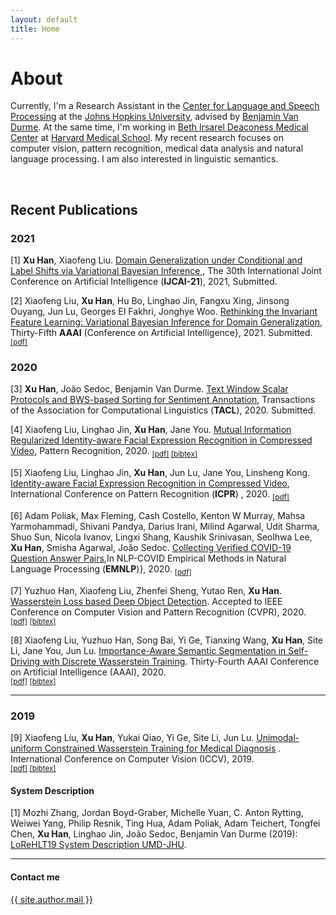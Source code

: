 ```yaml
---
layout: default
title: Home
---
```

<!-- 
<p class="message">
  Hey there! This page is included as an example. Feel free to customize it for your own use upon downloading. Carry on!
</p>
 -->
# About

Currently, I'm a Research Assistant in the [Center for Language and Speech Processing](http://www.clsp.jhu.edu/) at the [Johns Hopkins University](https://www.jhu.edu/), advised by [Benjamin Van Durme](http://www.cs.jhu.edu/~vandurme/). At the same time, I'm working in [Beth Irsarel Deaconess Medical Center](https://www.bidmc.org/) at [Harvard Medical School](https://hms.harvard.edu/). 
My recent research focuses on computer vision, pattern recognition, medical data analysis and natural language processing. I am also interested in linguistic semantics.

<br>

## Recent Publications

### 2021
[1] **Xu Han**, Xiaofeng Liu. [Domain Generalization under Conditional and Label Shifts via Variational Bayesian Inference
](), The 30th International Joint Conference on Artificial Intelligence (**IJCAI-21**), 2021, Submitted.

[2] Xiaofeng Liu, **Xu Han**, Hu Bo, Linghao Jin, Fangxu Xing, Jinsong Ouyang, Jun Lu, Georges EI Fakhri, Jonghye Woo. [Rethinking the Invariant Feature Learning: Variational Bayesian Inference for Domain Generalization](/archive/Rethinking.pdf), Thirty-Fifth **AAAI** (Conference on Artificial Intelligence}, 2021. Submitted. 
<sub> [[pdf]](/archive/Rethinking.pdf) </sub>


### 2020

[3] **Xu Han**, João Sedoc, Benjamin Van Durme. [Text Window Scalar Protocols and BWS-based Sorting for Sentiment Annotation](), Transactions of the Association for Computational Linguistics (**TACL**), 2020. Submitted.


[4] Xiaofeng Liu, Linghao Jin, **Xu Han**, Jane You. [Mutual Information Regularized Identity-aware Facial Expression
Recognition in Compressed Video](https://arxiv.org/abs/2010.10637), Pattern Recognition, 2020.
<sub> [[pdf]](https://arxiv.org/pdf/2010.10637.pdf) [[bibtex]](/bibtex/4.txt) </sub>

[5] Xiaofeng Liu, Linghao Jin, **Xu Han**, Jun Lu, Jane You, Linsheng Kong. [Identity-aware Facial Expression
Recognition in Compressed Video](/archive/ICPR_FER__Copy__camera_ready.pdf), International Conference on Pattern Recognition (**ICPR**) , 2020.
<sub> [[pdf]](https://arxiv.org/pdf/2101.00317.pdf) </sub>

[6] Adam Poliak, Max Fleming, Cash Costello, Kenton W Murray, Mahsa Yarmohammadi, Shivani Pandya, Darius Irani, Milind Agarwal, Udit Sharma, Shuo Sun, Nicola Ivanov, Lingxi Shang, Kaushik Srinivasan, Seolhwa Lee, **Xu Han**, Smisha Agarwal, João Sedoc. [Collecting Verified COVID-19 Question Answer Pairs](https://openreview.net/forum?id=0X9O6VcYe_),In NLP-COVID Empirical Methods in Natural Language Processing (**EMNLP**)}, 2020.
<sub> [[pdf]](https://openreview.net/pdf?id=0X9O6VcYe_) </sub>


[7] Yuzhuo Han, Xiaofeng Liu, Zhenfei Sheng, Yutao Ren, **Xu Han**. [Wasserstein Loss based Deep Object Detection](https://ieeexplore.ieee.org/document/9150606). Accepted to IEEE Conference on Computer Vision and Pattern Recognition (CVPR), 2020.<br />
<sub>[[pdf]](/archive/wasserstein_loss_based_deep_object_detection.pdf) [[bibtex]](/bibtex/3.txt)</sub>


[8] Xiaofeng Liu, Yuzhuo Han, Song Bai, Yi Ge, Tianxing Wang, **Xu Han**, Site Li, Jane You, Jun Lu.
[Importance-Aware Semantic Segmentation in Self-Driving with Discrete Wasserstein Training](https://ojs.aaai.org//index.php/AAAI/article/view/6831). 
Thirty-Fourth AAAI Conference on Artificial Intelligence (AAAI), 2020.<br />
<sub>[[pdf]](/archive/Importance-aware.pdf) [[bibtex]](/bibtex/1.txt)</sub>

<hr>

### 2019

[9] Xiaofeng Liu, **Xu Han**, Yukai Qiao, Yi Ge, Site Li, Jun Lu. [Unimodal-uniform Constrained Wasserstein Training for Medical Diagnosis](http://openaccess.thecvf.com/content_ICCVW_2019/html/VRMI/Liu_Unimodal-Uniform_Constrained_Wasserstein_Training_for_Medical_Diagnosis_ICCVW_2019_paper.html)
. International Conference on Computer Vision (ICCV), 2019.<br />
<sub>[[pdf]](http://openaccess.thecvf.com/content_ICCVW_2019/papers/VRMI/Liu_Unimodal-Uniform_Constrained_Wasserstein_Training_for_Medical_Diagnosis_ICCVW_2019_paper.pdf) [[bibtex]](/bibtex/2.txt)</sub>


####   System Description
[1]  Mozhi Zhang, Jordan Boyd-Graber, Michelle Yuan, C. Anton Rytting, Weiwei Yang, Philip Resnik, Ting Hua, Adam Poliak, Adam Teichert, Tongfei Chen, **Xu Han**, Linghao Jin, João Sedoc, Benjamin Van Durme (2019): [LoReHLT19 System Description UMD-JHU](/archive/LORELEI_2019-2.pdf). 

<hr>

#### Contact me
[{{ site.author.mail }}](mailto:{{site.author.mail}})
